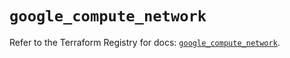 # `google_compute_network`

Refer to the Terraform Registry for docs: [`google_compute_network`](https://registry.terraform.io/providers/hashicorp/google-beta/5.39.0/docs/resources/google_compute_network).
